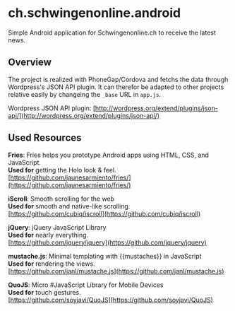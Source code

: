 # ch.schwingenonline.android

Simple Android application for Schwingenonline.ch to receive the latest news.

## Overview

The project is realized with PhoneGap/Cordova and fetchs the data through Wordpress's JSON API plugin. It can therefor be adapted to other projects relative easily by changeing the `_base` URL in `app.js`.

Wordpress JSON API plugin: [http://wordpress.org/extend/plugins/json-api/](http://wordpress.org/extend/plugins/json-api/)

## Used Resources

**Fries**: Fries helps you prototype Android apps using HTML, CSS, and JavaScript.    
**Used for** getting the Holo look & feel.    
[https://github.com/jaunesarmiento/fries/](https://github.com/jaunesarmiento/fries/)

**iScroll**: Smooth scrolling for the web    
**Used for** smooth and native-like scrolling.    
[https://github.com/cubiq/iscroll](https://github.com/cubiq/iscroll)

**jQuery**: jQuery JavaScript Library    
**Used for** nearly everything.    
[https://github.com/jquery/jquery](https://github.com/jquery/jquery)

**mustache.js**: Minimal templating with {{mustaches}} in JavaScript    
**Used for** rendering the views.    
[https://github.com/janl/mustache.js](https://github.com/janl/mustache.js)

**QuoJS**: Micro #JavaScript Library for Mobile Devices    
**Used for** touch gestures.    
[https://github.com/soyjavi/QuoJS](https://github.com/soyjavi/QuoJS)